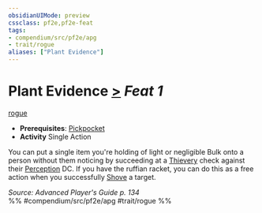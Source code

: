 ```yaml
---
obsidianUIMode: preview
cssclass: pf2e,pf2e-feat
tags:
- compendium/src/pf2e/apg
- trait/rogue
aliases: ["Plant Evidence"]
---
```

# Plant Evidence  [>](../../Rules/core-rulebook/chapter-9-playing-the-game.md#Actions "Single Action") *Feat 1*  
[rogue](../../Rules/traits/rogue.md)  

- **Prerequisites**: [Pickpocket](pickpocket.md)
- **Activity** Single Action

You can put a single item you're holding of light or negligible Bulk onto a person without them noticing by succeeding at a [Thievery](../skills.md#Thievery) check against their [Perception](../skills.md#Perception) DC. If you have the ruffian racket, you can do this as a free action when you successfully [Shove](../../Rules/actions/shove.md) a target.

*Source: Advanced Player's Guide p. 134*  
%% #compendium/src/pf2e/apg #trait/rogue %%